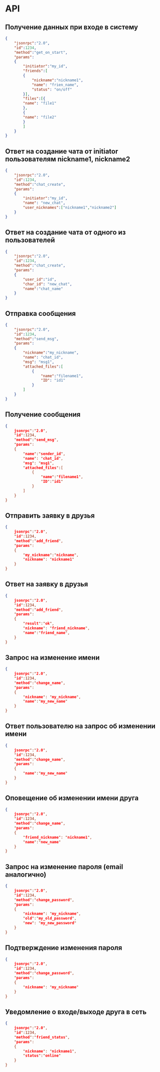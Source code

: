 # API
## Получение данных при входе в систему
```json
{
	"jsonrpc":"2.0",
	"id":1234,
	"method":"get_on_start",
	"params": 
	{
    	"initiator":"my_id",
    	"friends":[
    	{
    		"nickname":"nickname1",
    		"name": "frien_name",
    		"status": "on/off"
    	}],
    	"files":[{
    	"name": "file1"
    	},
    	{
    	"name": "file2"
    	}
    	]
    }
}
```
## Ответ на создание чата от initiator пользователям nickname1, nickname2
```json
{
	"jsonrpc":"2.0",
	"id":1234,
	"method":"chat_create",
	"params": 
	{
    	"initiator":"my_id",
    	"name": "new_chat", 
    	"user_nicknames":["nickname1","nickname2"]
    }
}
```
## Ответ на создание чата от одного из пользователей
```json
{
	"jsonrpc":"2.0",
	"id":1234,
	"method":"chat_create",
	"params": 
	{
    	"user_id":"id",
    	"char_id": "new_chat",
    	"name":"chat_name"
    }
}
```
## Отправка сообщения
```json
{
	"jsonrpc":"2.0",
	"id":1234,
	"method":"send_msg",
	"params": 
	{
    	"nickname":"my_nickname",
    	"name": "chat_id",	
    	"msg": "msg1",
    	"attached_files":[
    		{
    			"name":"filename1",
    			"ID": "id1"
    		}
    	]
    }
}
```
## Получение сообщения
```json
{
	jsonrpc":"2.0",
	"id":1234,
	"method":"send_msg",
	"params": 
	{
    	"name":"sender_id",
    	"name": "chat_id",	
    	"msg": "msg1",
    	"attached_files":[
    		{
    			"name":"filename1",
    			"ID":"id1"
    		}
    	]
    }
}
```
## Отправить заявку в друзья
```json
{
	jsonrpc":"2.0",
	"id":1234,
	"method":"add_friend",
	"params": 
	{
    	"my_nickname":"nickname",
    	"nickname": "nickname1"
    }
}
```
## Ответ на заявку в друзья
```json
{
	jsonrpc":"2.0",
	"id":1234,
	"method":"add_friend",
	"params": 
	{
    	"result":"ok",
    	"nickname": "friend_nickname",
    	"name":"friend_name",
    }
}
```
## Запрос на изменение имени
```json
{
	jsonrpc":"2.0",
	"id":1234,
	"method":"change_name",
	"params": 
	{
		"nickname": "my_nickname",
    	"name":"my_new_name"
    }
}
```
## Ответ пользователю на запрос об изменении имени
```json
{
	jsonrpc":"2.0",
	"id":1234,
	"method":"change_name",
	"params": 
	{
    	"name":"my_new_name"
    }
}
```
## Оповещение об изменении имени друга
```json
{
	jsonrpc":"2.0",
	"id":1234,
	"method":"change_name",
	"params": 
	{
		"friend_nickname": "nickname1",
    	"name":"new_name"
    }
}
```
## Запрос на изменение пароля (email аналогично)
```json
{
	jsonrpc":"2.0",
	"id":1234,
	"method":"change_password",
	"params": 
	{
		"nickname": "my_nickname",
    	"old":"my_old_password",
    	"new": "my_new_password"	
    }
}
```
## Подтверждение изменения пароля
```json
{
	jsonrpc":"2.0",
	"id":1234,
	"method":"change_password",
	"params": 
	{
		"nickname": "my_nickname"	
    }
}
```
## Уведомление о входе/выходе друга в сеть
```json
{
	jsonrpc":"2.0",
	"id":1234,
	"method":"friend_status",
	"params": 
	{
		"nickname": "nickname1",
		"status":"online"
    }
}
```